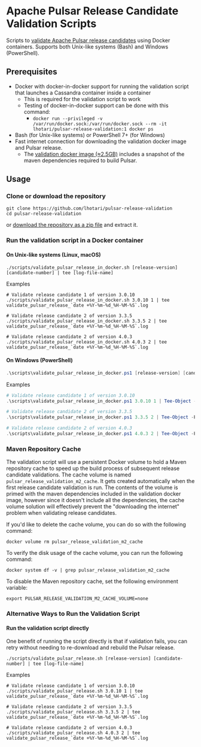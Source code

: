 # Apache Pulsar Release Candidate Validation Scripts

Scripts to [validate Apache Pulsar release candidates](https://pulsar.apache.org/contribute/validate-release-candidate/) using Docker containers.
Supports both Unix-like systems (Bash) and Windows (PowerShell).

## Prerequisites

- Docker with docker-in-docker support for running the validation script that launches a Cassandra container inside a container
  - This is required for the validation script to work
  - Testing of docker-in-docker support can be done with this command:
    - `docker run --privileged -v /var/run/docker.sock:/var/run/docker.sock --rm -it lhotari/pulsar-release-validation:1 docker ps`
- Bash (for Unix-like systems) or PowerShell 7+ (for Windows)
- Fast internet connection for downloading the validation docker image and Pulsar release.
  - The [validation docker image (≈2.5GB)](https://hub.docker.com/r/lhotari/pulsar-release-validation/tags) includes a snapshot of the maven dependencies required to build Pulsar.

## Usage

### Clone or download the repository

```shell
git clone https://github.com/lhotari/pulsar-release-validation
cd pulsar-release-validation
```

or [download the repository as a zip file](https://github.com/lhotari/pulsar-release-validation/archive/refs/heads/master.zip) and extract it.

### Run the validation script in a Docker container

#### On Unix-like systems (Linux, macOS)

```shell
./scripts/validate_pulsar_release_in_docker.sh [release-version] [candidate-number] | tee [log-file-name]
```

Examples

```shell
# Validate release candidate 1 of version 3.0.10
./scripts/validate_pulsar_release_in_docker.sh 3.0.10 1 | tee validate_pulsar_release_`date +%Y-%m-%d_%H-%M-%S`.log

# Validate release candidate 2 of version 3.3.5
./scripts/validate_pulsar_release_in_docker.sh 3.3.5 2 | tee validate_pulsar_release_`date +%Y-%m-%d_%H-%M-%S`.log

# Validate release candidate 2 of version 4.0.3
./scripts/validate_pulsar_release_in_docker.sh 4.0.3 2 | tee validate_pulsar_release_`date +%Y-%m-%d_%H-%M-%S`.log
```

#### On Windows (PowerShell)

```powershell
.\scripts\validate_pulsar_release_in_docker.ps1 [release-version] [candidate-number] | Tee-Object -FilePath [log-file-name]
```

Examples

```powershell
# Validate release candidate 1 of version 3.0.10
.\scripts\validate_pulsar_release_in_docker.ps1 3.0.10 1 | Tee-Object -FilePath "validate_pulsar_release_$(Get-Date -Format 'yyyy-MM-dd_HH-mm-ss').log"

# Validate release candidate 2 of version 3.3.5
.\scripts\validate_pulsar_release_in_docker.ps1 3.3.5 2 | Tee-Object -FilePath "validate_pulsar_release_$(Get-Date -Format 'yyyy-MM-dd_HH-mm-ss').log"

# Validate release candidate 2 of version 4.0.3
.\scripts\validate_pulsar_release_in_docker.ps1 4.0.3 2 | Tee-Object -FilePath "validate_pulsar_release_$(Get-Date -Format 'yyyy-MM-dd_HH-mm-ss').log"
```

### Maven Repository Cache

The validation script will use a persistent Docker volume to hold a Maven repository cache to speed up the build process of subsequent release candidate validations.
The cache volume is named `pulsar_release_validation_m2_cache`. It gets created automatically when the first release candidate validation is run.
The contents of the volume is primed with the maven dependencies included in the validation docker image, however since it doesn't include all the dependencies, the cache volume solution will effectively prevent the "downloading the internet" problem when validating release candidates.

If you'd like to delete the cache volume, you can do so with the following command:

```shell
docker volume rm pulsar_release_validation_m2_cache
```

To verify the disk usage of the cache volume, you can run the following command:

```shell
docker system df -v | grep pulsar_release_validation_m2_cache
```

To disable the Maven repository cache, set the following environment variable:

```shell
export PULSAR_RELEASE_VALIDATION_M2_CACHE_VOLUME=none
```

### Alternative Ways to Run the Validation Script

#### Run the validation script directly

One benefit of running the script directly is that if validation fails, you can retry without needing to re-download and rebuild the Pulsar release.

```shell
./scripts/validate_pulsar_release.sh [release-version] [candidate-number] | tee [log-file-name]
```

Examples

```shell
# Validate release candidate 1 of version 3.0.10
./scripts/validate_pulsar_release.sh 3.0.10 1 | tee validate_pulsar_release_`date +%Y-%m-%d_%H-%M-%S`.log

# Validate release candidate 2 of version 3.3.5
./scripts/validate_pulsar_release.sh 3.3.5 2 | tee validate_pulsar_release_`date +%Y-%m-%d_%H-%M-%S`.log

# Validate release candidate 2 of version 4.0.3
./scripts/validate_pulsar_release.sh 4.0.3 2 | tee validate_pulsar_release_`date +%Y-%m-%d_%H-%M-%S`.log
```
